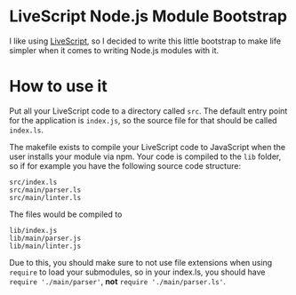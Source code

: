 # LiveScript Node.js Module Bootstrap

I like using [LiveScript](http://livescript.net/), so I decided to write this little bootstrap to make life simpler when it comes to writing Node.js modules with it.

# How to use it

Put all your LiveScript code to a directory called `src`. The default entry point for the application is `index.js`, so the source file for that should be called `index.ls`.

The makefile exists to compile your LiveScript code to JavaScript when the user installs your module via npm. Your code is compiled to the `lib` folder, so if for example you have the following source code structure:

```
src/index.ls
src/main/parser.ls
src/main/linter.ls
```

The files would be compiled to

```
lib/index.js
lib/main/parser.js
lib/main/linter.js
```

Due to this, you should make sure to not use file extensions when using `require` to load your submodules, so in your index.ls, you should have `require './main/parser'`, **not** `require './main/parser.ls'`.